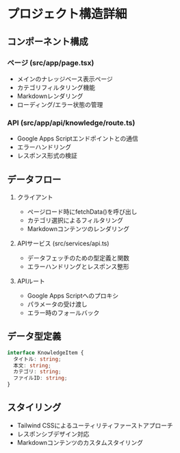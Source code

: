 # プロジェクト構造詳細

## コンポーネント構成

### ページ (src/app/page.tsx)
- メインのナレッジベース表示ページ
- カテゴリフィルタリング機能
- Markdownレンダリング
- ローディング/エラー状態の管理

### API (src/app/api/knowledge/route.ts)
- Google Apps Scriptエンドポイントとの通信
- エラーハンドリング
- レスポンス形式の検証

## データフロー

1. クライアント
   - ページロード時にfetchData()を呼び出し
   - カテゴリ選択によるフィルタリング
   - Markdownコンテンツのレンダリング

2. APIサービス (src/services/api.ts)
   - データフェッチのための型定義と関数
   - エラーハンドリングとレスポンス整形

3. APIルート
   - Google Apps Scriptへのプロキシ
   - パラメータの受け渡し
   - エラー時のフォールバック

## データ型定義

```typescript
interface KnowledgeItem {
  タイトル: string;
  本文: string;
  カテゴリ: string;
  ファイルID: string;
}
```

## スタイリング
- Tailwind CSSによるユーティリティファーストアプローチ
- レスポンシブデザイン対応
- Markdownコンテンツのカスタムスタイリング